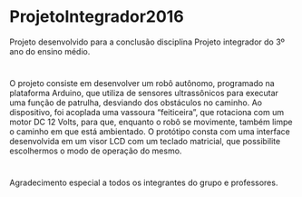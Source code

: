 # ProjetoIntegrador2016

Projeto desenvolvido para a conclusão disciplina Projeto integrador do 3º ano do ensino médio. 

#
O projeto consiste em desenvolver um robô autônomo, programado na
plataforma Arduino, que utiliza de sensores ultrassônicos para executar uma função
de patrulha, desviando dos obstáculos no caminho. Ao dispositivo, foi acoplada uma
vassoura “feiticeira”, que rotaciona com um motor DC 12 Volts, para que, enquanto o
robô se movimente, também limpe o caminho em que está ambientado. O protótipo
consta com uma interface desenvolvida em um visor LCD com um teclado matricial,
que possibilite escolhermos o modo de operação do mesmo.

#
Agradecimento especial a todos os integrantes do grupo e professores. 
